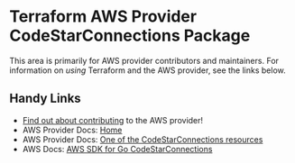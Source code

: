 # Terraform AWS Provider CodeStarConnections Package

This area is primarily for AWS provider contributors and maintainers. For information on _using_ Terraform and the AWS provider, see the links below.


## Handy Links

* [Find out about contributing](../../../docs/contributing) to the AWS provider!
* AWS Provider Docs: [Home](https://registry.terraform.io/providers/hashicorp/aws/latest/docs)
* AWS Provider Docs: [One of the CodeStarConnections resources](https://registry.terraform.io/providers/hashicorp/aws/latest/docs/resources/codestarconnections_connection)
* AWS Docs: [AWS SDK for Go CodeStarConnections](https://docs.aws.amazon.com/sdk-for-go/api/service/codestarconnections/)
